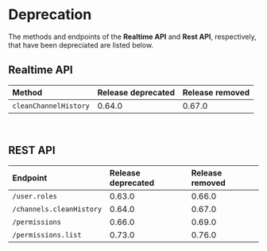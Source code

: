 # Deprecation

The methods and endpoints of the <b>Realtime API</b> and <b>Rest API</b>, respectively, that have been depreciated are listed below.

## Realtime API

| Method                | Release deprecated | Release removed |
| :-------------------- | :----------------- | :-------------- |
| `cleanChannelHistory` | 0.64.0             | 0.67.0          |

<br>

## REST API

| Endpoint                      | Release deprecated | Release removed |
| :---------------------------- | :----------------- | :-------------- |
| `/user.roles`                 | 0.63.0             | 0.66.0          |
| `/channels.cleanHistory`      | 0.64.0             | 0.67.0          |
| `/permissions`                | 0.66.0             | 0.69.0          |
| `/permissions.list`           | 0.73.0             | 0.76.0          |
